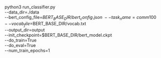 python3 run_classifier.py \
--data_dir=./data \
--bert_config_file=$BERT_BASE_DIR/bert_config.json \
--task_name=comm100 \
--vocab_file=$BERT_BASE_DIR/vocab.txt \
--output_dir=output \
--init_checkpoint=$BERT_BASE_DIR/bert_model.ckpt \
--do_train=True \
--do_eval=True \
--num_train_epochs=1